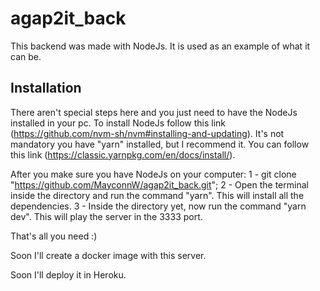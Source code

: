 # agap2it_back

This backend was made with NodeJs. It is used as an example of what it can be. 

## Installation

There aren't special steps here and you just need to have the NodeJs installed in your pc. To install NodeJs follow this link (https://github.com/nvm-sh/nvm#installing-and-updating). It's not mandatory you have "yarn" installed, but I recommend it. You can follow this link (https://classic.yarnpkg.com/en/docs/install/).

After you make sure you have NodeJs on your computer: 
1 - git clone "https://github.com/MayconnW/agap2it_back.git";
2 - Open the terminal inside the directory and run the command "yarn". This will install all the dependencies.
3 - Inside the directory yet, now run the command "yarn dev". This will play the server in the 3333 port.

That's all you need :)

Soon I'll create a docker image with this server. 

Soon I'll deploy it in Heroku.
